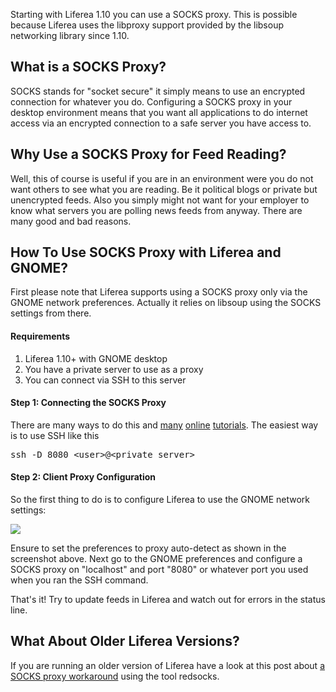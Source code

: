 Starting with Liferea 1.10 you can use a SOCKS proxy. This is possible because Liferea uses the libproxy support provided by the libsoup networking library since 1.10.

<h2>What is a SOCKS Proxy?</h2>

SOCKS stands for "socket secure" it simply means to use an encrypted connection for whatever you do. Configuring a SOCKS proxy in your desktop environment means that you want all applications to do internet access via an encrypted connection to a safe server you have access to.

<h2>Why Use a SOCKS Proxy for Feed Reading?</h2>

Well, this of course is useful if you are in an environment were you do not want others to see what you are reading. Be it political blogs or private but unencrypted feeds. Also you simply might not want for your employer to know what servers you are polling news feeds from anyway. There are many good and bad reasons.

<h2>How To Use SOCKS Proxy with Liferea and GNOME?</h2>

First please note that Liferea supports using a SOCKS proxy only via the GNOME network preferences. Actually it relies on libsoup using the SOCKS settings from there. 

<h4>Requirements</h4>

<ol>
<li>Liferea 1.10+ with GNOME desktop</li>
<li>You have a private server to use as a proxy</li>
<li>You can connect via SSH to this server</li>
</ol>

<h4>Step 1: Connecting the SOCKS Proxy</h4>

There are many ways to do this and <a href="http://www.catonmat.net/blog/linux-socks5-proxy/">many</a> <a href="http://wiki.vpslink.com/Instant_SOCKS_Proxy_over_SSH">online</a> <a href="http://blog.agdunn.net/?p=107">tutorials</a>. The easiest way is to use SSH like this

<pre>ssh -D 8080 &lt;user>@&lt;private server></pre>

<h4>Step 2: Client Proxy Configuration</h4>

So the first thing to do is to configure Liferea to use the GNOME network settings:

<img src="/images/proxy-autodetect.png"/>

Ensure to set the preferences to proxy auto-detect as shown in the screenshot above. Next go to the GNOME preferences and configure a SOCKS proxy on "localhost" and port "8080" or whatever port you used when you ran the SSH command.

That's it! Try to update feeds in Liferea and watch out for errors in the status line.

<h2>What About Older Liferea Versions?</h2>

If you are running an older version of Liferea have a look at this post about <a href="/liferea/blog/Liferea-SOCKS-Proxy-Workaround">a SOCKS proxy workaround</a> using the tool redsocks.

